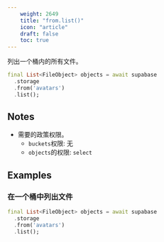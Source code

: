 ```yaml
---
    weight: 2649
    title: "from.list()"
    icon: "article"
    draft: false
    toc: true
---
```


列出一个桶内的所有文件。


```dart
final List<FileObject> objects = await supabase
  .storage
  .from('avatars')
  .list();
```






## Notes

- 需要的政策权限。
  - `buckets`权限: 无 
  - `objects`的权限: `select`










## Examples

### 在一个桶中列出文件



```dart
final List<FileObject> objects = await supabase
  .storage
  .from('avatars')
  .list();
```